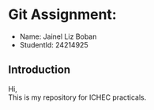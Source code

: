 # Git Assignment:
- Name: Jainel Liz Boban
- StudentId: 24214925

## Introduction 
Hi,  
This is my repository for ICHEC practicals. 
